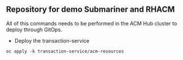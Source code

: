 ## Repository for demo Submariner and RHACM

All of this commands needs to be performed in the ACM Hub cluster to deploy through GitOps.

* Deploy the transaction-service

```
oc apply -k transaction-service/acm-resources
```
